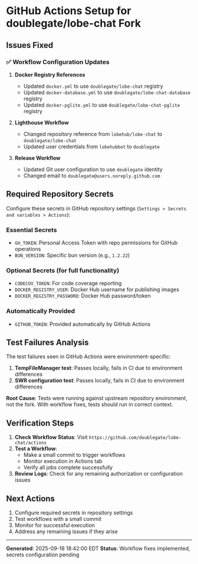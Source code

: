 # GitHub Actions Setup for doublegate/lobe-chat Fork

## Issues Fixed

### ✅ Workflow Configuration Updates

1. **Docker Registry References**
   - Updated `docker.yml` to use `doublegate/lobe-chat` registry
   - Updated `docker-database.yml` to use `doublegate/lobe-chat-database` registry
   - Updated `docker-pglite.yml` to use `doublegate/lobe-chat-pglite` registry

2. **Lighthouse Workflow**
   - Changed repository reference from `lobehub/lobe-chat` to `doublegate/lobe-chat`
   - Updated user credentials from `lobehubbot` to `doublegate`

3. **Release Workflow**
   - Updated Git user configuration to use `doublegate` identity
   - Changed email to `doublegate@users.noreply.github.com`

## Required Repository Secrets

Configure these secrets in GitHub repository settings (`Settings > Secrets and variables > Actions`):

### Essential Secrets

- `GH_TOKEN`: Personal Access Token with repo permissions for GitHub operations
- `BUN_VERSION`: Specific bun version (e.g., `1.2.22`)

### Optional Secrets (for full functionality)

- `CODECOV_TOKEN`: For code coverage reporting
- `DOCKER_REGISTRY_USER`: Docker Hub username for publishing images
- `DOCKER_REGISTRY_PASSWORD`: Docker Hub password/token

### Automatically Provided

- `GITHUB_TOKEN`: Provided automatically by GitHub Actions

## Test Failures Analysis

The test failures seen in GitHub Actions were environment-specific:

1. **TempFileManager test**: Passes locally, fails in CI due to environment differences
2. **SWR configuration test**: Passes locally, fails in CI due to environment differences

**Root Cause**: Tests were running against upstream repository environment, not the fork. With workflow fixes, tests should run in correct context.

## Verification Steps

1. **Check Workflow Status**: Visit `https://github.com/doublegate/lobe-chat/actions`
2. **Test a Workflow**:
   - Make a small commit to trigger workflows
   - Monitor execution in Actions tab
   - Verify all jobs complete successfully
3. **Review Logs**: Check for any remaining authorization or configuration issues

## Next Actions

1. Configure required secrets in repository settings
2. Test workflows with a small commit
3. Monitor for successful execution
4. Address any remaining issues if they arise

---

**Generated**: 2025-09-18 18:42:00 EDT
**Status**: Workflow fixes implemented, secrets configuration pending
